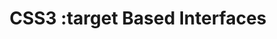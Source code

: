 ---
title: 'CSS3 :target Based Interfaces'
authors:
- corey-mwamba
tags:
- TAG
- layout: article
---